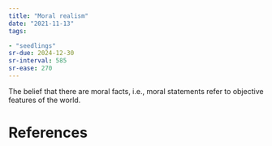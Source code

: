 ```yaml
---
title: "Moral realism"
date: "2021-11-13"
tags:

- "seedlings"
sr-due: 2024-12-30
sr-interval: 585
sr-ease: 270
---
```


The belief that there are moral facts, i.e., moral statements refer to objective features of the world.

# References
